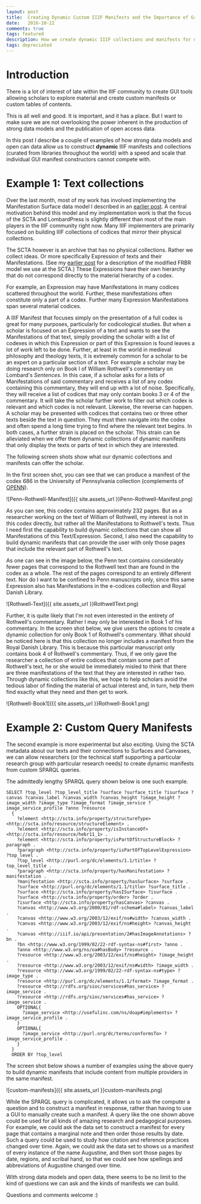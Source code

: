 ```yaml
---
layout: post
title:  Creating Dynamic Custom IIIF Manifests and the Importance of Great Data
date:   2016-10-22
comments: true
tags: featured
description: How we create dynamic IIIF collections and manifests for distributed content that correspond to author and texts within the SCTA catalogue.
tags: depreciated
---
```


# Introduction

There is a lot of interest of late within the IIIF community to create GUI tools allowing scholars to explore material and create custom manifests or custom tables of contents.

This is all well and good. It is important, and it has a place. But I want to make sure we are not overlooking the power inherent in the production of strong data models and the publication of open access data.

In this post I describe a couple of examples of how strong data models and open can data allow us to construct **dynamic** IIIF manifests and collections (curated from libraries throughout the world) with a speed and scale that individual GUI manifest constructors cannot compete with.


# Example 1: Text collections

Over the last month, most of my work has involved implementing the Manifestation Surface data model I described in an [earlier post](/2016/08/09/surfaces-canvases-and-zones/). A central motivation behind this model and my implementation work is that the focus of the SCTA and LombardPress is slightly different than most of the main players in the IIIF community right now. Many IIIF implementers are primarily focused on building IIIF collections of codices that mirror their physical collections.

The SCTA however is an archive that has no physical collections. Rather we collect ideas. Or more specifically Expression of texts and their Manifestations. (See my [earlier post](/2016/06/12/DTS-modeling-proposal/) for a description of the modified FRBR model we use at the SCTA.) These Expressions have their own hierarchy that do not correspond directly to the material hierarchy of a codex.

For example, an Expression may have Manifestations in many codices scattered throughout the world. Further, these manifestations often constitute only a part of a codex. Further many Expression Manifestations span several material codices.

A IIIF Manifest that focuses simply on the presentation of a full codex is great for many purposes, particularly for codicological studies. But when a scholar is focused on an Expression of a text and wants to see the Manifestations of that text, simply providing the scholar with a list of codexes in which this Expression or part of this Expression is found leaves a lot of work left to be done. Further, at least in the world in medieval philosophy and theology texts, it is extremely common for a scholar to be an expert on a particular section of a text. For example a scholar may be doing research only on Book I of William Rothwell's commentary on Lombard's *Sentences*. In this case, if a scholar asks for a lists of Manifestations of said commentary and receives a list of any codex containing this commentary, they will end up with a lot of noise. Specifically, they will receive a list of codices that may only contain books 3 or 4 of the commentary. It will take the scholar further work to filter out which codex is relevant and which codex is not relevant. Likewise, the reverse can happen. A scholar may be presented with codices that contains two or three other texts beside the text in question. They must then navigate into the codex and often spend a long time trying to find where the relevant text begins. In both cases, a further strain is placed on the scholar. This strain can be alleviated when we offer them dynamic collections of dynamic manifests that only display the texts or parts of text in which they are interested.

The following screen shots show what our dynamic collections and manifests can offer the scholar.  

In the first screen shot, you can see that we can produce a manifest of the codex 686 in the University of Pennsylvania collection (complements of [OPENN](http://openn.library.upenn.edu/)).

![Penn-Rothwell-Manifest]({{ site.assets_url }}Penn-Rothwell-Manifest.png)

As you can see, this codex contains approximately 232 pages. But as a researcher working on the text of William of Rothwell, my interest is not in this codex directly, but rather all the Manifestations to Rothwell's texts. Thus I need first the capability to build dynamic collections that can show all Manifestations of this Text/Expression. Second, I also need the capability to build dynamic manifests that can provide the user with only those pages that include the relevant part of Rothwell's text.

As one can see in the image below, the Penn text contains considerably fewer pages that correspond to the Rothwell text than are found in the codex as a whole. The rest of the pages correspond to an entirely different text. Nor do I want to be confined to Penn manuscripts only, since this same Expression also has Manifestations in the e-codices collection and Royal Danish Library.

![Rothwell-Text]({{ site.assets_url }}RothwellText.png)

Further, it is quite likely that I'm not even interested in the entirety of Rothwell's commentary. Rather I may only be interested in Book 1 of his commentary. In the screen shot below, we give users the options to create a dynamic collection for only Book 1 of Rothwell's commentary. What should be noticed here is that this collection no longer includes a manifest from the Royal Danish Library. This is because this particular manuscript only contains book 4 of Rothwell's commentary. Thus, if we only gave the researcher a collection of entire codices that contain some part of Rothwell's text, he or she would be immediately misled to think that there are three manifestations of the text that they are interested in rather two. Through dynamic collections like this, we hope to help scholars avoid the tedious labor of finding the material of actual interest and, in turn, help them find exactly what they need and then get to work.

![Rothwell-Book1]({{ site.assets_url }}Rothwell-Book1.png)

# Example 2: Custom Query Manifests

The second example is more experimental but also exciting. Using the SCTA metadata about our texts and their connections to Surfaces and Canvases, we can allow researchers (or the technical staff supporting a particular research group with particular research needs) to create dynamic manifests from custom SPARQL queries.

The admittedly lengthy SPARQL query shown below is one such example.

```
SELECT ?top_level ?top_level_title ?surface ?surface_title ?isurface ?canvas ?canvas_label ?canvas_width ?canvas_height ?image_height ?image_width ?image_type ?image_format ?image_service ?image_service_profile ?anno ?resource
  {
    ?element <http://scta.info/property/structureType> <http://scta.info/resource/structureElement> .
  	?element <http://scta.info/property/isInstanceOf> <http://scta.info/resource/hebr11_1> .
  	?element <http://scta.info/property/isPartOfStructureBlock> ?paragraph .
    ?paragraph <http://scta.info/property/isPartOfTopLevelExpression> ?top_level .
    ?top_level <http://purl.org/dc/elements/1.1/title> ?top_level_title .
  	?paragraph <http://scta.info/property/hasManifestation> ?manifestation .
    ?manifestation <http://scta.info/property/hasSurface> ?surface .
    ?surface <http://purl.org/dc/elements/1.1/title> ?surface_title .
    ?surface <http://scta.info/property/hasISurface> ?isurface .
    ?surface <http://scta.info/property/order> ?order .
    ?isurface <http://scta.info/property/hasCanvas> ?canvas .
    ?canvas <http://www.w3.org/2000/01/rdf-schema#label> ?canvas_label .
    ?canvas <http://www.w3.org/2003/12/exif/ns#width> ?canvas_width .
    ?canvas <http://www.w3.org/2003/12/exif/ns#height> ?canvas_height .
    ?canvas <http://iiif.io/api/presentation/2#hasImageAnnotations> ?bn .
    ?bn <http://www.w3.org/1999/02/22-rdf-syntax-ns#first> ?anno .
    ?anno <http://www.w3.org/ns/oa#hasBody> ?resource .
    ?resource <http://www.w3.org/2003/12/exif/ns#height> ?image_height .
    ?resource <http://www.w3.org/2003/12/exif/ns#width> ?image_width .
    ?resource <http://www.w3.org/1999/02/22-rdf-syntax-ns#type> ?image_type .
    ?resource <http://purl.org/dc/elements/1.1/format> ?image_format .
    ?resource <http://rdfs.org/sioc/services#has_service> ?image_service .
    ?resource <http://rdfs.org/sioc/services#has_service> ?image_service .
    OPTIONAL{
      ?image_service <http://usefulinc.com/ns/doap#implements> ?image_service_profile .
    }
    OPTIONAL{
      ?image_service <http://purl.org/dc/terms/conformsTo> ?image_service_profile .
    }
  }
  ORDER BY ?top_level

```

The screen shot below shows a number of examples using the above query to build dynamic manifests that include content from multiple providers in the same manifest.

![custom-manifests]({{ site.assets_url }}custom-manifests.png)

While the SPARQL query is complicated, it allows us to ask the computer a question and to construct a manifest in response, rather than having to use a GUI to manually create such a manifest. A query like the one shown above could be used for all kinds of amazing research and pedagogical purposes. For example, we could ask the data set to construct a manifest for every page that contains a marginal note and then order those results by date. Such a query could be used to study how citation and reference practices changed over time. Again, we could ask the data set to shows us a manifest of every instance of the name Augustine, and then sort those pages by date, regions, and scribal hand, so that we could see how spellings and abbreviations of Augustine changed over time.

With strong data models and open data, there seems to be no limit to the kind of questions we can ask and the kinds of manifests we can build.

Questions and comments welcome :)
